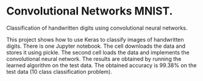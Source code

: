 # Convolutional Networks MNIST.
Classification of handwritten digits using convolutional neural networks. 


This project shows how to use Keras to classify images of handwritten digits.
There is one Jupyter notebook. The cell downloads the data and stores it using pickle. The second cell loads the data and implements the convolutional neural network. The results are obtained by running the learned algorithm on the test data.
The obtained accuracy is 99.38% on the test data (10 class classification problem).
